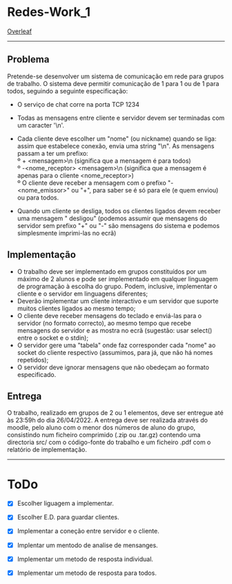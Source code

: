 # Redes-Work_1  
[Overleaf](https://www.overleaf.com/4244928485qpfvhpkrmtrs)   

---  
## Problema

Pretende-se desenvolver um sistema de comunicação em rede para grupos de trabalho. O sistema deve permitir comunicação de 1 para 1 ou de 1 para todos, seguindo a seguinte especificação:  

- O serviço de chat corre na porta TCP 1234  
-  Todas as mensagens entre cliente e servidor devem ser terminadas com um caracter '\n'.  
- Cada cliente deve escolher um "nome" (ou nickname) quando se liga:  
assim que estabelece conexão, envia uma string "<nome>\n".
As mensagens passam a ter um prefixo:    
º + \<mensagem>\n (significa que a mensagem é para todos)  
º -<nome_receptor> \<mensagem>\n (significa que a mensagem é apenas para o cliente <nome_receptor>)  
º O cliente deve receber a mensagem com o prefixo "-<nome_emissor>" ou "+", para saber se é só para ele (e quem enviou) ou para todos.  

- Quando um cliente se desliga, todos os clientes ligados devem receber uma mensagem "<nome> desligou" (podemos assumir que mensagens do servidor sem prefixo "+" ou "-" são mensagens do sistema e podemos simplesmente imprimi-las no ecrã)  

## Implementação

- O trabalho deve ser implementado em grupos constituídos por um máximo de 2 alunos e pode ser implementado em qualquer linguagem de programação à escolha do grupo. Podem, inclusive, implementar o cliente e o servidor em linguagens diferentes;
- Deverão implementar um cliente interactivo e um servidor que suporte muitos clientes ligados ao mesmo tempo;
- O cliente deve receber mensagens do teclado e enviá-las para o servidor (no formato correcto), ao mesmo tempo que recebe mensagens do servidor e as mostra no ecrã (sugestão: usar select() entre o socket e o stdin);
- O servidor gere uma "tabela" onde faz corresponder cada "nome" ao socket do cliente respectivo (assumimos, para já, que não há nomes repetidos);
- O servidor deve ignorar mensagens que não obedeçam ao formato especificado.

## Entrega

O trabalho, realizado em grupos de 2 ou 1 elementos, deve ser entregue até às 23:59h do dia 26/04/2022. A entrega deve ser realizada através do moodle, pelo aluno com o menor dos números de aluno do grupo, consistindo num ficheiro comprimido (.zip ou .tar.gz) contendo uma directoria src/ com o código-fonte do trabalho e um ficheiro .pdf com o relatório de implementação.


---
# ToDo
- [x] Escolher liguagem a implementar.  
- [x] Escolher E.D. para guardar clientes.  
- [x] Implementar a coneção entre servidor e o cliente.  
- [x] Implentar um mentodo de analise de mensanges.
- [x] Implementar um metodo de resposta individual.
- [x] Implementar um metodo de resposta para todos.

